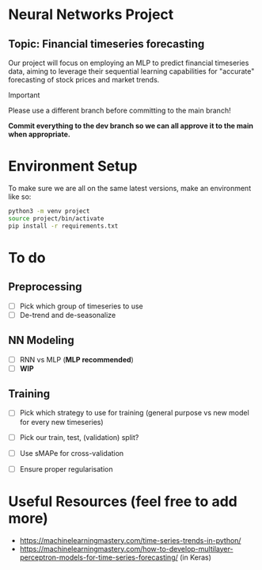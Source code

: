 # Neural Networks Project
## Topic: Financial timeseries forecasting
Our project will focus on employing an MLP to predict financial timeseries data, aiming to leverage their sequential learning capabilities for "accurate" forecasting of stock prices and market trends.

> [!IMPORTANT]
> Please use a different branch before committing to the main branch!
> 
> **Commit everything to the dev branch so we can all approve it to the main when appropriate.**


# Environment Setup

To make sure we are all on the same latest versions, make an environment like so:

```bash
python3 -m venv project
source project/bin/activate
pip install -r requirements.txt
```
# To do
## Preprocessing
- [ ] Pick which group of timeseries to use
- [ ] De-trend and de-seasonalize
## NN Modeling
- [ ] RNN vs MLP (**MLP recommended**)
- [ ] **WIP**

## Training
- [ ] Pick which strategy to use for training (general purpose vs new model for every new timeseries)
- [ ] Pick our train, test, (validation) split? 
- [ ] Use sMAPe for cross-validation
- [ ] Ensure proper regularisation


# Useful Resources (feel free to add more)
- https://machinelearningmastery.com/time-series-trends-in-python/ 
- https://machinelearningmastery.com/how-to-develop-multilayer-perceptron-models-for-time-series-forecasting/ (in Keras)
